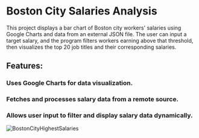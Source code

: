 # Boston City Salaries Analysis
This project displays a bar chart of Boston city workers' salaries using Google Charts and data from an external JSON file. The user can input a target salary, and the program filters workers earning above that threshold, then visualizes the top 20 job titles and their corresponding salaries.

## Features:
### Uses Google Charts for data visualization.
### Fetches and processes salary data from a remote source.
### Allows user input to filter and display salary data dynamically.

![BostonCityHighestSalaries](https://github.com/user-attachments/assets/137c4ecb-232f-4a39-ab85-c06375a9c599)
